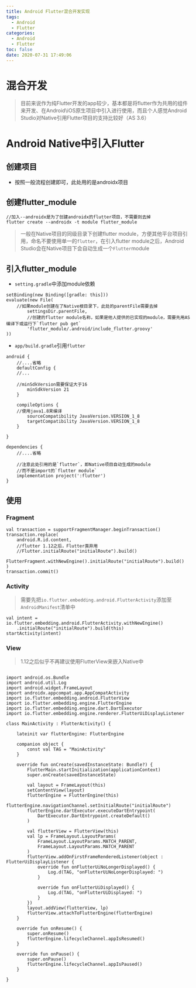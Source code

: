 ```yaml
---
title: Android Flutter混合开发实现
tags:
  - Android
  - Flutter
categories:
  - Android
  - Flutter
toc: false
date: 2020-07-31 17:49:06
---
```



# 混合开发
> 目前来说作为纯Flutter开发的app较少，基本都是将flutter作为共用的组件来开发、在Android\iOS原生项目中引入进行使用，而且个人感觉Android Studio对Native引用Flutter项目的支持比较好（AS 3.6）

# Android Native中引入Flutter
## 创建项目
- 按照一般流程创建即可，此处用的是androidx项目
<!-- more -->
## 创建flutter_module
```
//加入--androidx是为了创建androidx的flutter项目，不需要则去掉
flutter create --androidx -t module flutter_module
```
> 一般在Native项目的同级目录下创建flutter module，方便其他平台项目引用，命名不要使用单一的`flutter`，在引入flutter module之后，Android Studio会在Native项目下会自动生成一个`Flutter`module

## 引入flutter_module
- `setting.gradle`中添加module依赖
```
setBinding(new Binding([gradle: this]))
evaluate(new File(
	//如果module创建在了Native根目录下，此处的parentFile需要去掉
        settingsDir.parentFile,
        //创建的flutter module名称，如果是他人提供的已实现的module，需要先用AS编译下或运行下`flutter pub get`
        'flutter_module/.android/include_flutter.groovy'
))
```
- `app/build.gradle`引用`flutter`
```
android {
    //....省略
    defaultConfig {
	//...

	//minSdkVersion需要保证大于16
        minSdkVersion 21
    }

    compileOptions {
	//使用java1.8来编译
        sourceCompatibility JavaVersion.VERSION_1_8
        targetCompatibility JavaVersion.VERSION_1_8
    }

}

dependencies {
    //....省略

    //注意此处引用的是`flutter`，即Native项目自动生成的module
    //而不是import的`flutter module`
    implementation project(':flutter')
}
```

## 使用
### Fragment
```
val transaction = supportFragmentManager.beginTransaction()
transaction.replace(
    android.R.id.content,
    //flutter 1.12之后，Flutter类弃用
    //Flutter.initialRoute("initialRoute").build()
    FlutterFragment.withNewEngine().initialRoute("initialRoute").build()
)
transaction.commit()
```
### Activity
> 需要先把`io.flutter.embedding.android.FlutterActivity`添加至`AndroidManifest`清单中
```
val intent = io.flutter.embedding.android.FlutterActivity.withNewEngine()
    .initialRoute("initialRoute").build(this)
startActivity(intent)
```
### View
> 1.12之后似乎不再建议使用FlutterView来嵌入Native中
```

import android.os.Bundle
import android.util.Log
import android.widget.FrameLayout
import androidx.appcompat.app.AppCompatActivity
import io.flutter.embedding.android.FlutterView
import io.flutter.embedding.engine.FlutterEngine
import io.flutter.embedding.engine.dart.DartExecutor
import io.flutter.embedding.engine.renderer.FlutterUiDisplayListener

class MainActivity : FlutterActivity() {

    lateinit var flutterEngine: FlutterEngine

    companion object {
        const val TAG = "MainActivity"
    }

    override fun onCreate(savedInstanceState: Bundle?) {
        FlutterMain.startInitialization(applicationContext)
        super.onCreate(savedInstanceState)

        val layout = FrameLayout(this)
        setContentView(layout)
        flutterEngine = FlutterEngine(this)
        flutterEngine.navigationChannel.setInitialRoute("initialRoute")
        flutterEngine.dartExecutor.executeDartEntrypoint(
            DartExecutor.DartEntrypoint.createDefault()
        )

        val flutterView = FlutterView(this)
        val lp = FrameLayout.LayoutParams(
            FrameLayout.LayoutParams.MATCH_PARENT,
            FrameLayout.LayoutParams.MATCH_PARENT
        )
        flutterView.addOnFirstFrameRenderedListener(object : FlutterUiDisplayListener {
            override fun onFlutterUiNoLongerDisplayed() {
                Log.d(TAG, "onFlutterUiNoLongerDisplayed: ")
            }

            override fun onFlutterUiDisplayed() {
                Log.d(TAG, "onFlutterUiDisplayed: ")
            }
        })
        layout.addView(flutterView, lp)
        flutterView.attachToFlutterEngine(flutterEngine)
    }

    override fun onResume() {
        super.onResume()
        flutterEngine.lifecycleChannel.appIsResumed()
    }

    override fun onPause() {
        super.onPause()
        flutterEngine.lifecycleChannel.appIsPaused()
    }
    
}
```